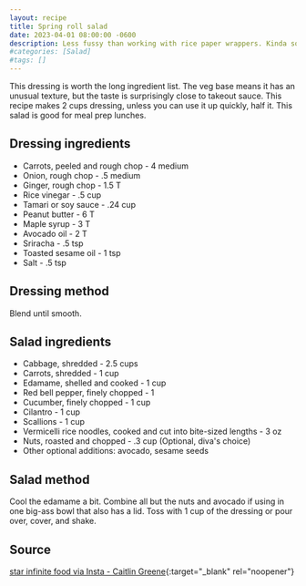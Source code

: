 ```yaml
---
layout: recipe
title: Spring roll salad
date: 2023-04-01 08:00:00 -0600
description: Less fussy than working with rice paper wrappers. Kinda sorta bún chả giò -ish.
#categories: [Salad]
#tags: []
---
```


This dressing is worth the long ingredient list. The veg base means it has an unusual texture, but the taste is surprisingly close to takeout sauce. This recipe makes 2 cups dressing, unless you can use it up quickly, half it. This salad is good for meal prep lunches.

## Dressing ingredients
- Carrots, peeled and rough chop - 4 medium
- Onion, rough chop - .5 medium
- Ginger, rough chop - 1.5 T
- Rice vinegar - .5 cup
- Tamari or soy sauce - .24 cup
- Peanut butter - 6 T
- Maple syrup - 3 T
- Avocado oil - 2 T
- Sriracha - .5 tsp
- Toasted sesame oil - 1 tsp
- Salt - .5 tsp

## Dressing method
Blend until smooth.

## Salad ingredients
- Cabbage, shredded - 2.5 cups
- Carrots, shredded - 1 cup
- Edamame, shelled and cooked - 1 cup
- Red bell pepper, finely chopped - 1
- Cucumber, finely chopped - 1 cup
- Cilantro - 1 cup
- Scallions - 1 cup
- Vermicelli rice noodles, cooked and cut into bite-sized lengths - 3 oz
- Nuts, roasted and chopped - .3 cup (Optional, diva's choice)
- Other optional additions: avocado, sesame seeds

## Salad method
Cool the edamame a bit. Combine all but the nuts and avocado if using in one big-ass bowl that also has a lid. Toss with 1 cup of the dressing or pour over, cover, and shake.

## Source 
[star infinite food via Insta - Caitlin Greene](https://starinfinitefood.com/){:target="_blank" rel="noopener"}